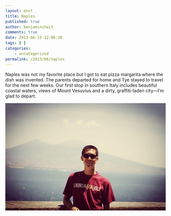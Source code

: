 ```yaml
---
layout: post
title: Naples
published: true
author: benjaminchait
comments: true
date: 2013-06-15 12:06:38
tags: [ ]
categories:
    - uncategorized
permalink: /2013/06/naples
---
```

Naples was not my favorite place but I got to eat pizza margarita where the dish was invented. The parents departed for home and Tye stayed to travel for the next few weeks. Our first stop in southern Italy includes beautiful coastal waters, views of Mount Vesuvius and a dirty, graffiti-laden city—I’m glad to depart.


![Tye, Mount Vesuvius in background][1]

 [1]: /wp-content/uploads/media/img/2013/06-wp/20130619-233327.jpg
